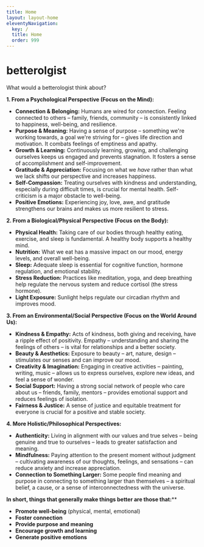 ```yaml
---
title: Home
layout: layout-home
eleventyNavigation:
  key: /
  title: Home
  order: 999
---
```


# betterolgist

What would a betterologist think about?

**1. From a Psychological Perspective (Focus on the Mind):**

* **Connection & Belonging:** Humans are wired for connection. Feeling connected to others – family, friends, community – is consistently linked to happiness, well-being, and resilience.
* **Purpose & Meaning:** Having a sense of purpose – something we're working towards, a goal we're striving for – gives life direction and motivation. It combats feelings of emptiness and apathy.
* **Growth & Learning:**  Continuously learning, growing, and challenging ourselves keeps us engaged and prevents stagnation.  It fosters a sense of accomplishment and self-improvement.
* **Gratitude & Appreciation:** Focusing on what we *have* rather than what we lack shifts our perspective and increases happiness.
* **Self-Compassion:** Treating ourselves with kindness and understanding, especially during difficult times, is crucial for mental health.  Self-criticism is a major obstacle to well-being.
* **Positive Emotions:** Experiencing joy, love, awe, and gratitude strengthens our brains and makes us more resilient to stress.

**2. From a Biological/Physical Perspective (Focus on the Body):**

* **Physical Health:**  Taking care of our bodies through healthy eating, exercise, and sleep is fundamental.  A healthy body supports a healthy mind.
* **Nutrition:** What we eat has a massive impact on our mood, energy levels, and overall well-being.
* **Sleep:** Adequate sleep is essential for cognitive function, hormone regulation, and emotional stability.
* **Stress Reduction:**  Practices like meditation, yoga, and deep breathing help regulate the nervous system and reduce cortisol (the stress hormone).
* **Light Exposure:** Sunlight helps regulate our circadian rhythm and improves mood.

**3. From an Environmental/Social Perspective (Focus on the World Around Us):**

* **Kindness & Empathy:**  Acts of kindness, both giving and receiving, have a ripple effect of positivity.  Empathy – understanding and sharing the feelings of others – is vital for relationships and a better society.
* **Beauty & Aesthetics:** Exposure to beauty – art, nature, design – stimulates our senses and can improve our mood.
* **Creativity & Imagination:** Engaging in creative activities – painting, writing, music – allows us to express ourselves, explore new ideas, and feel a sense of wonder.
* **Social Support:** Having a strong social network of people who care about us – friends, family, mentors – provides emotional support and reduces feelings of isolation.
* **Fairness & Justice:**  A sense of justice and equitable treatment for everyone is crucial for a positive and stable society.


**4.  More Holistic/Philosophical Perspectives:**

* **Authenticity:** Living in alignment with our values and true selves – being genuine and true to ourselves – leads to greater satisfaction and meaning.
* **Mindfulness:** Paying attention to the present moment without judgment – cultivating awareness of our thoughts, feelings, and sensations – can reduce anxiety and increase appreciation.
* **Connection to Something Larger:** Some people find meaning and purpose in connecting to something larger than themselves – a spiritual belief, a cause, or a sense of interconnectedness with the universe.


**In short, things that generally make things better are those that:****

*   **Promote well-being** (physical, mental, emotional)
*   **Foster connection**
*   **Provide purpose and meaning**
*   **Encourage growth and learning**
*   **Generate positive emotions**

